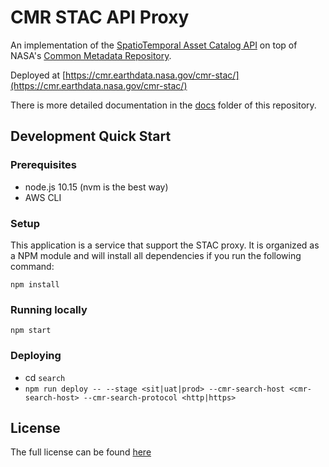 # CMR STAC API Proxy

An implementation of the [SpatioTemporal Asset Catalog API](https://github.com/radiantearth/stac-spec) on top of NASA's [Common Metadata Repository](https://cmr.earthdata.nasa.gov/search/).

Deployed at [https://cmr.earthdata.nasa.gov/cmr-stac/](https://cmr.earthdata.nasa.gov/cmr-stac/)

There is more detailed documentation in the [docs](docs/readme.md) folder of this repository.

## Development Quick Start

### Prerequisites

* node.js 10.15 (nvm is the best way)
* AWS CLI

### Setup

This application is a service that support the STAC proxy. It is organized as a NPM module and will install all dependencies if you run the following command:

`npm install`

### Running locally

`npm start`

### Deploying

- cd `search`
- `npm run deploy -- --stage <sit|uat|prod> --cmr-search-host <cmr-search-host> --cmr-search-protocol <http|https>`

## License

The full license can be found [here](./LICENSE.txt)
